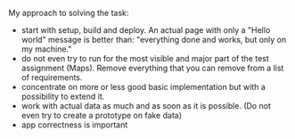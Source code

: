 My approach to solving the task:

- start with setup, build and deploy. An actual page with only a "Hello world" message is better than: "everything done
  and works, but only on my machine."
- do not even try to run for the most visible and major part of the test assignment (Maps). Remove everything that you can remove from a list of requirements.
- concentrate on more or less good basic implementation but with a possibility to extend it.
- work with actual data as much and as soon as it is possible. (Do not even try to create a prototype on fake data)
- app correctness is important
